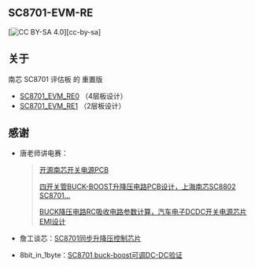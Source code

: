 ## SC8701-EVM-RE
 [![CC BY-SA 4.0][cc-by-sa-shield]][cc-by-sa]

[cc-by-sa-shield]: https://img.shields.io/badge/License-CC%20BY--SA%204.0-lightgrey.svg

## 关于

南芯 SC8701 评估板 的 重置版

- [SC8701_EVM_RE0](https://github.com/oldgerman/SC8701_EVM_RE/SC8701_EVM_RE0) （4层板设计）
- [SC8701_EVM_RE1](https://github.com/oldgerman/SC8701_EVM_RE/SC8701_EVM_RE1) （2层板设计）

## 感谢

- 唐老师讲电赛：

  > [开源南芯开关电源PCB](https://www.bilibili.com/video/BV1sY411A7DH/?spm_id_from=333.880.my_history.page.click&vd_source=e6ad3ca74f59d33bf575de5aa7ceb52e)
  >
  > [四开关管BUCK-BOOST升降压电路PCB设计，上海南芯SC8802 SC8701...](https://www.bilibili.com/video/BV1zW4y1x7ws/?spm_id_from=333.880.my_history.page.click&vd_source=e6ad3ca74f59d33bf575de5aa7ceb52e)
  >
  > [BUCK降压电路RC吸收电路参数计算，汽车电子DCDC开关电源芯片EMI设计](https://www.bilibili.com/video/BV1iV411j7sj/)

- 詹工谈芯：[SC8701同步升降压控制芯片](https://blog.csdn.net/linkedin_38804946/article/details/128421762)

- 8bit_in_1byte：[SC8701 buck-boost可调DC-DC验证](https://oshwhub.com/8bit_in_1byte/sc8701-ke-diaodc-dc)

